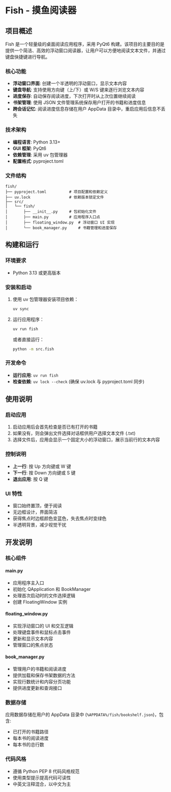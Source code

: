 # Fish - 摸鱼阅读器

## 项目概述

Fish 是一个轻量级的桌面阅读应用程序，采用 PyQt6 构建。该项目的主要目的是提供一个简洁、高效的浮动窗口阅读器，让用户可以方便地阅读文本文件，并通过键盘快捷键进行导航。

### 核心功能
- **浮动窗口界面**: 创建一个半透明的浮动窗口，显示文本内容
- **键盘导航**: 支持使用方向键（上/下）或 W/S 键来逐行浏览文本内容
- **进度保存**: 自动保存阅读进度，下次打开时从上次位置继续阅读
- **书架管理**: 使用 JSON 文件管理系统保存用户打开的书籍和进度信息
- **跨会话记忆**: 阅读进度信息存储在用户 AppData 目录中，重启应用后信息不丢失

### 技术架构
- **编程语言**: Python 3.13+
- **GUI 框架**: PyQt6
- **依赖管理**: 采用 uv 包管理器
- **配置格式**: pyproject.toml

### 文件结构
```
fish/
├── pyproject.toml          # 项目配置和依赖定义
├── uv.lock                 # 依赖版本锁定文件
├── src/
│   └── fish/
│       ├── __init__.py     # 包初始化文件
│       ├── main.py         # 应用程序入口点
│       ├── floating_window.py  # 浮动窗口 UI 实现
│       └── book_manager.py     # 书籍管理和进度保存
```

## 构建和运行

### 环境要求
- Python 3.13 或更高版本

### 安装和启动
1. 使用 uv 包管理器安装项目依赖：
   ```bash
   uv sync
   ```

2. 运行应用程序：
   ```bash
   uv run fish
   ```
   
   或者直接运行：
   ```bash
   python -m src.fish
   ```

### 开发命令
- **运行应用**: `uv run fish`
- **检查依赖**: `uv lock --check` (确保 uv.lock 与 pyproject.toml 同步)

## 使用说明

### 启动应用
1. 启动应用后会首先检查是否已有打开的书籍
2. 如果没有，则会弹出文件选择对话框供用户选择文本文件 (.txt)
3. 选择文件后，应用会显示一个固定大小的浮动窗口，展示当前行的文本内容

### 控制说明
- **上一行**: 按 Up 方向键或 W 键
- **下一行**: 按 Down 方向键或 S 键
- **退出应用**: 按 Q 键

### UI 特性
- 窗口始终置顶，便于阅读
- 无边框设计，界面简洁
- 获得焦点时边框颜色变蓝色，失去焦点时变绿色
- 半透明背景，减少视觉干扰

## 开发说明

### 核心组件

#### main.py
- 应用程序主入口
- 初始化 QApplication 和 BookManager
- 处理首次启动时的文件选择逻辑
- 创建 FloatingWindow 实例

#### floating_window.py
- 实现浮动窗口的 UI 和交互逻辑
- 处理键盘事件和鼠标点击事件
- 更新和显示文本内容
- 管理窗口的焦点状态

#### book_manager.py
- 管理用户的书籍和阅读进度
- 提供加载和保存书架数据的方法
- 实现行数统计和内容分页功能
- 提供进度更新和查询接口

### 数据存储
应用数据存储在用户的 AppData 目录中 (`%APPDATA%/fish/bookshelf.json`)，包含:
- 已打开的书籍路径
- 每本书的阅读进度
- 每本书的总行数

### 代码风格
- 遵循 Python PEP 8 代码风格规范
- 使用类型提示提高代码可读性
- 中英文注释混合，以中文为主

